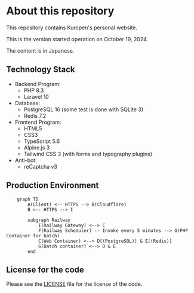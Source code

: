 <!--
SPDX-FileCopyrightText: 2024 Kuropen

SPDX-License-Identifier: LicenseRef-KUROPEN-ORG-PUBLIC-CODE
-->

# About this repository
This repository contains Kuropen's personal website.

This is the version started operation on October 19, 2024.

The content is in Japanese.

## Technology Stack
- Backend Program:
    - PHP 8.3
    - Laravel 10
- Database:
    - PostgreSQL 16 (some test is done with SQLite 3)
    - Redis 7.2
- Frontend Program:
    - HTML5
    - CSS3
    - TypeScript 5.6
    - Alpine.js 3
    - Tailwind CSS 3 (with forms and typography plugins)
- Anti-bot:
    - reCaptcha v3

## Production Environment
```mermaid
    graph TD
        A(Client) <-- HTTPS --> B(Cloudflare)
        B <-- HTTPS --> I
        
        subgraph Railway
            I(Railway Gateway) <--> C
            F(Railway Scheduler) -- Invoke every 5 minutes --> G(PHP Container for batch)
            C(Web Container) <--> D[(PostgreSQL)] & E[(Redis)]
            G(Batch container) <--> D & E
        end
```

## License for the code
Please see the [LICENSE](LICENSE.md) file for the license of the code.
